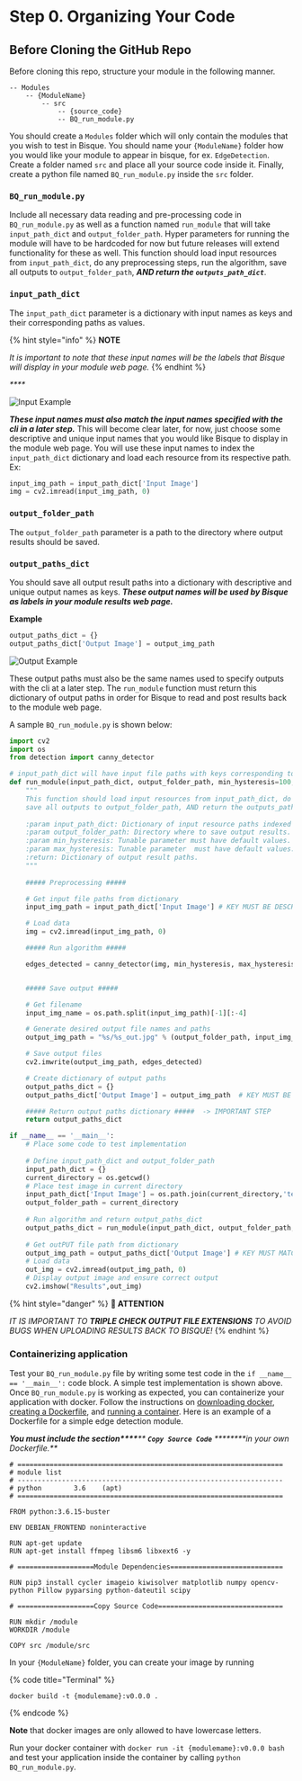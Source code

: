 # Step 0. Organizing Your Code

## Before Cloning the GitHub Repo

Before cloning this repo, structure your module in the following manner.

```
-- Modules
    -- {ModuleName}
        -- src
            -- {source_code}
            -- BQ_run_module.py
```

You should create a `Modules` folder which will only contain the modules that you wish to test in Bisque. You should name your `{ModuleName}` folder how you would like your module to appear in bisque, for ex. `EdgeDetection`. Create a folder named `src` and place all your source code inside it. Finally, create a python file named `BQ_run_module.py` inside the `src` folder.

### **`BQ_run_module.py`**

Include all necessary data reading and pre-processing code in `BQ_run_module.py` as well as a function named `run_module` that will take `input_path_dict` and `output_folder_path`. Hyper parameters for running the module will have to be hardcoded for now but future releases will extend functionality for these as well. This function should load input resources from `input_path_dict`, do any preprocessing steps, run the algorithm, save all outputs to `output_folder_path`, _**AND return the `outputs_path_dict`**_.

### **`input_path_dict`**

The `input_path_dict` parameter is a dictionary with input names as keys and their corresponding paths as values.

{% hint style="info" %}
**NOTE**

_It is important to note that these input names will be the labels that Bisque will display in your module web page._
{% endhint %}

_\*\*\*\*_

![Input Example](https://github.com/ivanfarevalo/BQ\_module\_generator/raw/main/public/input\_ex.png)

_**These input names must also match the input names specified with the cli in a later step.**_ This will become clear later, for now, just choose some descriptive and unique input names that you would like Bisque to display in the module web page. You will use these input names to index the `input_path_dict` dictionary and load each resource from its respective path. Ex:

```python
input_img_path = input_path_dict['Input Image']
img = cv2.imread(input_img_path, 0)
```

### **`output_folder_path`**

The `output_folder_path` parameter is a path to the directory where output results should be saved.

### **`output_paths_dict`**

You should save all output result paths into a dictionary with descriptive and unique output names as keys. _**These output names will be used by Bisque as labels in your module results web page.**_

**Example**

```python
output_paths_dict = {}
output_paths_dict['Output Image'] = output_img_path
```

![Output Example](https://github.com/ivanfarevalo/BQ\_module\_generator/raw/main/public/output\_ex.png)

These output paths must also be the same names used to specify outputs with the cli at a later step. The `run_module` function must return this dictionary of output paths in order for Bisque to read and post results back to the module web page.

A sample `BQ_run_module.py` is shown below:

```python
import cv2
import os
from detection import canny_detector

# input_path_dict will have input file paths with keys corresponding to the input names set in the cli.
def run_module(input_path_dict, output_folder_path, min_hysteresis=100, max_hysteresis=200):
    """
    This function should load input resources from input_path_dict, do any pre-processing steps, run the algorithm,
    save all outputs to output_folder_path, AND return the outputs_path_dict.
    
    :param input_path_dict: Dictionary of input resource paths indexed by input names. 
    :param output_folder_path: Directory where to save output results.
    :param min_hysteresis: Tunable parameter must have default values.
    :param max_hysteresis: Tunable parameter  must have default values.
    :return: Dictionary of output result paths.
    """
    
    ##### Preprocessing #####

    # Get input file paths from dictionary
    input_img_path = input_path_dict['Input Image'] # KEY MUST BE DESCRIPTIVE, UNIQUE, AND MATCH INPUT NAME SET IN CLI

    # Load data
    img = cv2.imread(input_img_path, 0)

    ##### Run algorithm #####

    edges_detected = canny_detector(img, min_hysteresis, max_hysteresis)


    ##### Save output #####

    # Get filename
    input_img_name = os.path.split(input_img_path)[-1][:-4]

    # Generate desired output file names and paths
    output_img_path = "%s/%s_out.jpg" % (output_folder_path, input_img_name) # CHECK FILE EXTENSION!

    # Save output files
    cv2.imwrite(output_img_path, edges_detected)

    # Create dictionary of output paths
    output_paths_dict = {}
    output_paths_dict['Output Image'] = output_img_path  # KEY MUST BE DESCRIPTIVE, UNIQUE, AND MATCH OUTPUT NAME SET IN CLI

    ##### Return output paths dictionary #####  -> IMPORTANT STEP
    return output_paths_dict

if __name__ == '__main__':
    # Place some code to test implementation
    
    # Define input_path_dict and output_folder_path
    input_path_dict = {}
    current_directory = os.getcwd()
    # Place test image in current directory
    input_path_dict['Input Image'] = os.path.join(current_directory,'test_image.jpg') # KEY MUST MATCH INPUT NAME SET IN CLI
    output_folder_path = current_directory
    
    # Run algorithm and return output_paths_dict
    output_paths_dict = run_module(input_path_dict, output_folder_path, min_hysteresis=100, max_hysteresis=200)
    
    # Get outPUT file path from dictionary
    output_img_path = output_paths_dict['Output Image'] # KEY MUST MATCH OUTPUT NAME SET IN CLI
    # Load data
    out_img = cv2.imread(output_img_path, 0)
    # Display output image and ensure correct output
    cv2.imshow("Results",out_img)
```

{% hint style="danger" %}
**🚨 ATTENTION**

_IT IS IMPORTANT TO **TRIPLE CHECK OUTPUT FILE EXTENSIONS** TO AVOID BUGS WHEN UPLOADING RESULTS BACK TO BISQUE!_
{% endhint %}

### **Containerizing application**

Test your `BQ_run_module.py` file by writing some test code in the `if __name__ == '__main__':` code block. A simple test implementation is shown above. Once `BQ_run_module.py` is working as expected, you can containerize your application with docker. Follow the instructions on [downloading docker](https://www.docker.com/products/docker-desktop), [creating a Dockerfile](https://docker-curriculum.com/#dockerfile), and [running a container](https://docker-curriculum.com/#docker-run). Here is an example of a Dockerfile for a simple edge detection module.

_**You must include the section\*\*\*\***** ****`Copy Source Code`**** ****\*\*\*\*in your own Dockerfile.**_

```docker
# ==================================================================
# module list
# ------------------------------------------------------------------
# python        3.6    (apt)
# ==================================================================

FROM python:3.6.15-buster

ENV DEBIAN_FRONTEND noninteractive

RUN apt-get update
RUN apt-get install ffmpeg libsm6 libxext6 -y

# ===================Module Dependencies============================

RUN pip3 install cycler imageio kiwisolver matplotlib numpy opencv-python Pillow pyparsing python-dateutil scipy 

# ===================Copy Source Code===============================

RUN mkdir /module
WORKDIR /module

COPY src /module/src
```

In your `{ModuleName}` folder, you can create your image by running

{% code title="Terminal" %}
```shell
docker build -t {modulemame}:v0.0.0 .
```
{% endcode %}

**Note** that docker images are only allowed to have lowercase letters.

Run your docker container with `docker run -it {modulemame}:v0.0.0 bash` and test your application inside the container by calling `python BQ_run_module.py`.
